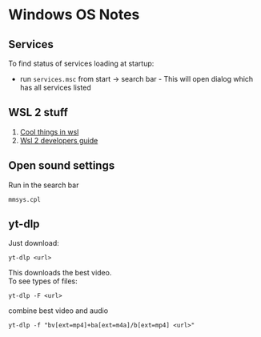 # Windows OS Notes

## Services
To find status of services loading at startup:
- run `services.msc` from start -> search bar - This will open dialog which has all services listed
## WSL 2 stuff
1. [Cool things in wsl](https://www.hanselman.com/blog/CoolWSLWindowsSubsystemForLinuxTipsAndTricksYouOrIDidntKnowWerePossible.aspx)
2. [Wsl 2 developers guide](https://www.sitepoint.com/wsl2-windows-terminal/)

## Open sound settings
Run in the search bar
```
mmsys.cpl
```

## yt-dlp
Just download:
```
yt-dlp <url>
```
This downloads the best video.  
To see types of files:
```
yt-dlp -F <url>
```
combine best video and audio
```
yt-dlp -f "bv[ext=mp4]+ba[ext=m4a]/b[ext=mp4] <url>"
```
